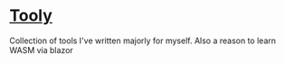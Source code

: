 # [Tooly](https://shrayasr-tooly.pages.dev)

Collection of tools I've written majorly for myself. Also a reason to learn WASM via blazor
